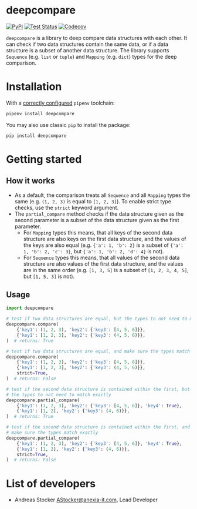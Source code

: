 deepcompare
===========

[![PyPI](https://badge.fury.io/py/deepcompare.svg)](https://pypi.org/project/deepcompare/)
[![Test Status](https://github.com/anexia/python-deepcompare/actions/workflows/test.yml/badge.svg?branch=main)](https://github.com/anexia/python-deepcompare/actions/workflows/test.yml)
[![Codecov](https://codecov.io/gh/anexia/python-deepcompare/branch/main/graph/badge.svg)](https://codecov.io/gh/anexia/python-deepcompare)

`deepcompare` is a library to deep compare data structures with each other. It can check if two data
structures contain the same data, or if a data structure is a subset of another data structure. The library
supports `Sequence` (e.g. `list` or `tuple`) and `Mapping` (e.g. `dict`) types for the deep comparison.

# Installation

With a [correctly configured](https://pipenv.pypa.io/en/latest/basics/#basic-usage-of-pipenv) `pipenv` toolchain:

```sh
pipenv install deepcompare
```

You may also use classic `pip` to install the package:

```sh
pip install deepcompare
```

# Getting started

## How it works
 - As a default, the comparison treats all `Sequence` and all `Mapping` types the same (e.g. `(1, 2, 3)` is equal to
   `[1, 2, 3]`). To enable strict type checks, use the `strict` keyword argument.
 - The `partial_compare` method checks if the data structure given as the second parameter is a subset of the data
   structure given as the first parameter.
   - For `Mapping` types this means, that all keys of the second data structure are also keys on the first data
     structure, and the values of the keys are also equal (e.g. `{'a': 1, 'b': 2}` is a subset
     of `{'a': 1, 'b': 2, 'c': 3}`, but `{'a': 1, 'b': 2, 'd': 4}` is not).
   - For `Sequence` types this means, that all values of the second data structure are also values of the first data
     structure, and the values are in the same order (e.g. `[1, 3, 5]` is a subset
     of `[1, 2, 3, 4, 5]`, but `[1, 5, 3]` is not).

## Usage

```python
import deepcompare

# test if two data structures are equal, but the types to not need to match exactly
deepcompare.compare(
    {'key1': (1, 2, 3), 'key2': {'key3': [4, 5, 6]}},
    {'key1': [1, 2, 3], 'key2': {'key3': (4, 5, 6)}},
)  # returns: True

# test if two data structures are equal, and make sure the types match exactly
deepcompare.compare(
    {'key1': (1, 2, 3), 'key2': {'key3': [4, 5, 6]}},
    {'key1': [1, 2, 3], 'key2': {'key3': (4, 5, 6)}},
    strict=True,
)  # returns: False

# test if the second data structure is contained within the first, but
# the types to not need to match exactly
deepcompare.partial_compare(
    {'key1': (1, 2, 3), 'key2': {'key3': [4, 5, 6]}, 'key4': True},
    {'key1': [1, 2], 'key2': {'key3': (4, 6)}},
)  # returns: True

# test if the second data structure is contained within the first, and
# make sure the types match exactly
deepcompare.partial_compare(
    {'key1': (1, 2, 3), 'key2': {'key3': [4, 5, 6]}, 'key4': True},
    {'key1': [1, 2], 'key2': {'key3': (4, 6)}},
    strict=True,
)  # returns: False
```

# List of developers

* Andreas Stocker <AStocker@anexia-it.com>, Lead Developer
